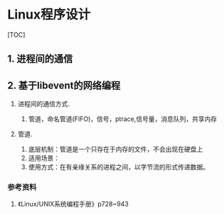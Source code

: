 # Linux程序设计
[TOC]

## 1. 进程间的通信
## 2. 基于libevent的网络编程


1. 进程间的通信方式.
    1. 管道，命名管道(FIFO)，信号，ptrace,信号量，消息队列，共享内存

1. 管道.
    1. 底层机制：管道是一个只存在于内存的文件，不会出现在硬盘上
    1. 适用场景：
    1. 使用方式：在有亲缘关系的进程之间，以字节流的形式传递数据。


### 参考资料
1. 《Linux/UNIX系统编程手册》p728~943